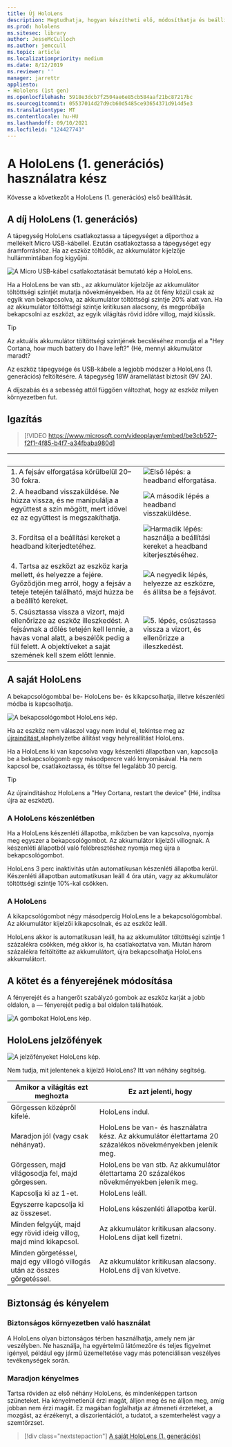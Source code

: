 ```yaml
---
title: Új HoloLens
description: Megtudhatja, hogyan készítheti elő, módosíthatja és beállíthatja HoloLens (1. generációs) vegyes valóságú eszköz első alkalommal.
ms.prod: hololens
ms.sitesec: library
author: JesseMcCulloch
ms.author: jemccull
ms.topic: article
ms.localizationpriority: medium
ms.date: 8/12/2019
ms.reviewer: ''
manager: jarrettr
appliesto:
- Hololens (1st gen)
ms.openlocfilehash: 5918e3dcb7f2504ae6e85cb584aaf21bc87217bc
ms.sourcegitcommit: 05537014d27d9cb60d5485ce93654371d914d5e3
ms.translationtype: MT
ms.contentlocale: hu-HU
ms.lasthandoff: 09/10/2021
ms.locfileid: "124427743"
---
```

# <a name="get-your-hololens-1st-gen-ready-to-use"></a>A HoloLens (1. generációs) használatra kész

Kövesse a következőt a HoloLens (1. generációs) első beállítását.

## <a name="charge-your-hololens-1st-gen"></a>A díj HoloLens (1. generációs)

A tápegység HoloLens csatlakoztassa a tápegységet a díjporthoz a mellékelt Micro USB-kábellel. Ezután csatlakoztassa a tápegységet egy áramforráshoz. Ha az eszköz töltődik, az akkumulátor kijelzője hullámmintában fog kigyűjni.

![A Micro USB-kábel csatlakoztatását bemutató kép a HoloLens.](./images/hololens-charging.png)

Ha a HoloLens be van stb., az akkumulátor kijelzője az akkumulátor töltöttségi szintjét mutatja növekményekben. Ha az öt fény közül csak az egyik van bekapcsolva, az akkumulátor töltöttségi szintje 20% alatt van. Ha az akkumulátor töltöttségi szintje kritikusan alacsony, és megpróbálja bekapcsolni az eszközt, az egyik világítás rövid időre villog, majd kiússik.

> [!TIP]
> Az aktuális akkumulátor töltöttségi szintjének becsléséhez mondja el a "Hey Cortana, how much battery do I have left?" (Hé, mennyi akkumulátor maradt?

Az eszköz tápegysége és USB-kábele a legjobb módszer a HoloLens (1. generációs) feltöltésére.  A tápegység 18W áramellátást biztosít (9V 2A).

A díjszabás és a sebesség attól függően változhat, hogy az eszköz milyen környezetben fut.

## <a name="adjust-fit"></a>Igazítás

> [!VIDEO https://www.microsoft.com/videoplayer/embed/be3cb527-f2f1-4f85-b4f7-a34fbaba980d]

| &nbsp; | &nbsp; |
|:--- |:--- |
|1. A fejsáv elforgatása körülbelül 20–30 fokra.|![Első lépés: a headband elforgatása.](./images/FitGuideStep1.png)|
|2. A headband visszaküldése. Ne húzza vissza, és ne manipulálja a együttest a szín mögött, mert idővel ez az együttest is megszakíthatja.|![A második lépés a headband visszaküldése.](./images/FitGuideStep2.png)|
|3. Fordítsa el a beállítási kereket a headband kiterjedtetéhez. |![Harmadik lépés: használja a beállítási kereket a headband kiterjesztéséhez.](./images/FitGuideStep3.png)|
|4. Tartsa az eszközt az eszköz karja mellett, és helyezze a fejére. Győződjön meg arról, hogy a fejsáv a teteje tetején található, majd húzza be a beállító kereket.|![A negyedik lépés, helyezze az eszközre, és állítsa be a fejsávot.](./images/FitGuideStep4.png)|
|5. Csúsztassa vissza a vizort, majd ellenőrizze az eszköz illeszkedést. A fejsávnak a dőlés tetején kell lennie, a havas vonal alatt, a beszélők pedig a fül felett. A objektíveket a saját szemének kell szem előtt lennie.|![5. lépés, csúsztassa vissza a vizort, és ellenőrizze a illeszkedést.](./images/FitGuideSetep5.png)|

## <a name="turn-on-your-hololens"></a>A saját HoloLens

A bekapcsológombbal be- HoloLens be- és kikapcsolhatja, illetve készenléti módba is kapcsolhatja.

![A bekapcsológombot HoloLens kép.](./images/hololens-power.png)

Ha az eszköz nem válaszol vagy nem indul el, tekintse meg az [újraindítást,](hololens-restart-recover.md)alaphelyzetbe állítást vagy helyreállítást HoloLens.

Ha a HoloLens ki van kapcsolva vagy készenléti állapotban van, kapcsolja be a bekapcsológomb egy másodpercre való lenyomásával. Ha nem kapcsol be, csatlakoztassa, és töltse fel legalább 30 percig.

> [!TIP]
> Az újraindításhoz HoloLens a "Hey Cortana, restart the device" (Hé, indítsa újra az eszközt).

### <a name="put-hololens-in-standby"></a>A HoloLens készenlétben

Ha a HoloLens készenléti állapotba, miközben be van kapcsolva, nyomja meg egyszer a bekapcsológombot. Az akkumulátor kijelzői villognak. A készenléti állapotból való felébresztéshez nyomja meg újra a bekapcsológombot.

HoloLens 3 perc inaktivitás után automatikusan készenléti állapotba kerül. Készenléti állapotban automatikusan leáll 4 óra után, vagy az akkumulátor töltöttségi szintje 10%-kal csökken.

### <a name="shut-down-hololens"></a>A HoloLens

A kikapcsológombot négy másodpercig HoloLens le a bekapcsológombbal. Az akkumulátor kijelzői kikapcsolnak, és az eszköz leáll.

HoloLens akkor is automatikusan leáll, ha az akkumulátor töltöttségi szintje 1 százalékra csökken, még akkor is, ha csatlakoztatva van. Miután három százalékra feltöltötte az akkumulátort, újra bekapcsolhatja HoloLens akkumulátort.

## <a name="adjust-volume-and-brightness"></a>A kötet és a fényerejének módosítása

A fényerejét és a hangerőt szabályzó gombok az eszköz karját a jobb oldalon, a &mdash; fényerejét pedig a bal oldalon találhatóak.

![A gombokat HoloLens kép.](./images/hololens-buttons.jpg)

## <a name="hololens-indicator-lights"></a>HoloLens jelzőfények

![A jelzőfényeket HoloLens kép.](./images/hololens-lights.png)

Nem tudja, mit jelentenek a kijelző HoloLens? Itt van néhány segítség.

|Amikor a világítás ezt meghozta |Ez azt jelenti, hogy |
|---|---|
|Görgessen középről kifelé. |HoloLens indul. |
|Maradjon jól (vagy csak néhányat). |HoloLens be van- és használatra kész. Az akkumulátor élettartama 20 százalékos növekményekben jelenik meg. |
|Görgessen, majd világosodja fel, majd görgessen. |HoloLens be van stb. Az akkumulátor élettartama 20 százalékos növekményekben jelenik meg. |
|Kapcsolja ki az 1-et. |HoloLens leáll. |
|Egyszerre kapcsolja ki az összeset. |HoloLens készenléti állapotba kerül. |
|Minden felgyújt, majd egy rövid ideig villog, majd mind kikapcsol. |Az akkumulátor kritikusan alacsony. HoloLens díjat kell fizetni. |
|Minden görgetéssel, majd egy villogó villogás után az összes görgetéssel. |Az akkumulátor kritikusan alacsony. HoloLens díj van kivetve. |

## <a name="safety-and-comfort"></a>Biztonság és kényelem

### <a name="use-in-safe-surroundings"></a>Biztonságos környezetben való használat

A HoloLens olyan biztonságos térben használhatja, amely nem jár veszélyben. Ne használja, ha egyértelmű látómezőre és teljes figyelmet igényel, például egy jármű üzemeltetése vagy más potenciálisan veszélyes tevékenységek során.

### <a name="stay-comfortable"></a>Maradjon kényelmes

Tartsa röviden az első néhány HoloLens, és mindenképpen tartson szüneteket. Ha kényelmetlenül érzi magát, álljon meg és ne álljon meg, amíg jobban nem érzi magát. Ez magában foglalhatja az átmeneti érzeteket, a mozgást, az érzékenyt, a diszorientációt, a tudatot, a szemterhelést vagy a szemtörzset.

> [!div class="nextstepaction"]
> [A saját HoloLens (1. generációs)](hololens1-start.md)
